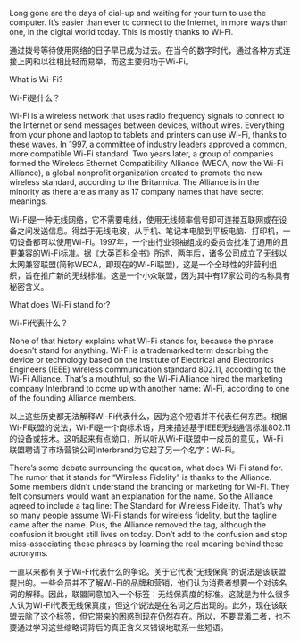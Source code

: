 Long gone are the days of dial-up and waiting for your turn to use the computer. It’s easier than ever to connect to the Internet, in more ways than one, in the digital world today. This is mostly thanks to Wi-Fi.

通过拨号等待使用网络的日子早已成为过去。在当今的数字时代，通过各种方式连接上网和以往相比轻而易举，而这主要归功于Wi-Fi。

What is Wi-Fi?

Wi-Fi是什么？

Wi-Fi is a wireless network that uses radio frequency signals to connect to the Internet or send messages between devices, without wires. Everything from your phone and laptop to tablets and printers can use Wi-Fi, thanks to these waves. In 1997, a committee of industry leaders approved a common, more compatible Wi-Fi standard. Two years later, a group of companies formed the Wireless Ethernet Compatibility Alliance (WECA, now the Wi-Fi Alliance), a global nonprofit organization created to promote the new wireless standard, according to the Britannica. The Alliance is in the minority as there are as many as 17 company names that have secret meanings.

Wi-Fi是一种无线网络，它不需要电线，使用无线频率信号即可连接互联网或在设备之间发送信息。得益于无线电波，从手机、笔记本电脑到平板电脑、打印机，一切设备都可以使用Wi-Fi。1997年，一个由行业领袖组成的委员会批准了通用的且更兼容的Wi-Fi标准。据《大英百科全书》所述，两年后，诸多公司成立了无线以太网兼容联盟(简称WECA，即现在的Wi-Fi联盟)，这是一个全球性的非营利组织，旨在推广新的无线标准。这是一个小众联盟，因为其中有17家公司的名称具有秘密含义。

What does Wi-Fi stand for?

Wi-Fi代表什么？

None of that history explains what Wi-Fi stands for, because the phrase doesn’t stand for anything. Wi-Fi is a trademarked term describing the device or technology based on the Institute of Electrical and Electronics Engineers (IEEE) wireless communication standard 802.11, according to the Wi-Fi Alliance. That’s a mouthful, so the Wi-Fi Alliance hired the marketing company Interbrand to come up with another name: Wi-Fi, according to one of the founding Alliance members.

以上这些历史都无法解释Wi-Fi代表什么，因为这个短语并不代表任何东西。根据Wi-Fi联盟的说法，Wi-Fi是一个商标术语，用来描述基于IEEE无线通信标准802.11的设备或技术。这听起来有点拗口，所以听从Wi-Fi联盟中一成员的意见，Wi-Fi联盟聘请了市场营销公司Interbrand为它起了另一个名字：Wi-Fi。

There’s some debate surrounding the question, what does Wi-Fi stand for. The rumor that it stands for “Wireless Fidelity” is thanks to the Alliance. Some members didn’t understand the branding or marketing for Wi-Fi. They felt consumers would want an explanation for the name. So the Alliance agreed to include a tag line: The Standard for Wireless Fidelity. That’s why so many people assume Wi-Fi stands for wireless fidelity, but the tagline came after the name. Plus, the Alliance removed the tag, although the confusion it brought still lives on today. Don’t add to the confusion and stop miss-associating these phrases by learning the real meaning behind these acronyms.

一直以来都有关于Wi-Fi代表什么的争论。关于它代表“无线保真”的说法是该联盟提出的。一些会员并不了解Wi-Fi的品牌和营销，他们认为消费者想要一个对该名词的解释。因此，联盟同意加入一个标签：无线保真度的标准。这就是为什么很多人认为Wi-Fi代表无线保真度，但这个说法是在名词之后出现的。此外，现在该联盟去除了这个标签，但它带来的困惑到现在仍然存在。所以，不要混淆二者，也不要通过学习这些缩略词背后的真正含义来错误地联系一些短语。